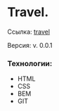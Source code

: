 # Travel.

Ссылка: [travel](https://InInferno.github.io/travel/ "Путешествия по России")

Версия: v. 0.0.1

### Технологии: 

- HTML
- CSS
- BEM
- GIT
